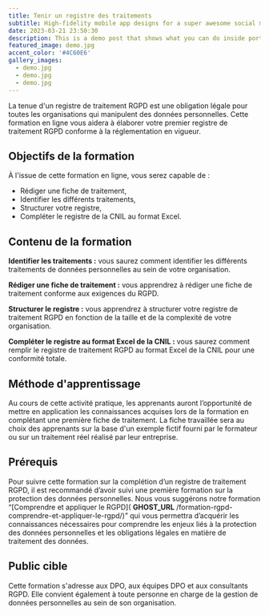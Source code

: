 ```yaml
---
title: Tenir un registre des traitements
subtitle: High-fidelity mobile app designs for a super awesome social media company.
date: 2023-03-21 23:50:30
description: This is a demo post that shows what you can do inside portfolio and blog posts. We’ve included everything you need to create engaging posts and case studies to show off your work in a beautiful way.
featured_image: demo.jpg
accent_color: '#4C60E6'
gallery_images:
  - demo.jpg
  - demo.jpg
  - demo.jpg
---
```


La tenue d'un registre de traitement RGPD est une obligation légale pour toutes les organisations qui manipulent des données personnelles. Cette formation en ligne vous aidera à élaborer votre premier registre de traitement RGPD conforme à la réglementation en vigueur.

## Objectifs de la formation

À l'issue de cette formation en ligne, vous serez capable de :

- Rédiger une fiche de traitement,
- Identifier les différents traitements,
- Structurer votre registre,
- Compléter le registre de la CNIL au format Excel.

## Contenu de la formation

**Identifier les traitements :** vous saurez comment identifier les différents traitements de données personnelles au sein de votre organisation.

**Rédiger une fiche de traitement :** vous apprendrez à rédiger une fiche de traitement conforme aux exigences du RGPD.

**Structurer le registre :** vous apprendrez à structurer votre registre de traitement RGPD en fonction de la taille et de la complexité de votre organisation.

**Compléter le registre au format Excel de la CNIL :** vous saurez comment remplir le registre de traitement RGPD au format Excel de la CNIL pour une conformité totale.

## Méthode d'apprentissage

Au cours de cette activité pratique, les apprenants auront l’opportunité de mettre en application les connaissances acquises lors de la formation en complétant une première fiche de traitement. La fiche travaillée sera au choix des apprenants sur la base d'un exemple fictif fourni par le formateur ou sur un traitement réel réalisé par leur entreprise.

## Prérequis

Pour suivre cette formation sur la complétion d’un registre de traitement RGPD, il est recommandé d’avoir suivi une première formation sur la protection des données personnelles. Nous vous suggérons notre formation “[Comprendre et appliquer le RGPD]( __GHOST_URL__ /formation-rgpd-comprendre-et-appliquer-le-rgpd/)” qui vous permettra d’acquérir les connaissances nécessaires pour comprendre les enjeux liés à la protection des données personnelles et les obligations légales en matière de traitement des données.

## Public cible

Cette formation s'adresse aux DPO, aux équipes DPO et aux consultants RGPD. Elle convient également à toute personne en charge de la gestion de données personnelles au sein de son organisation.

